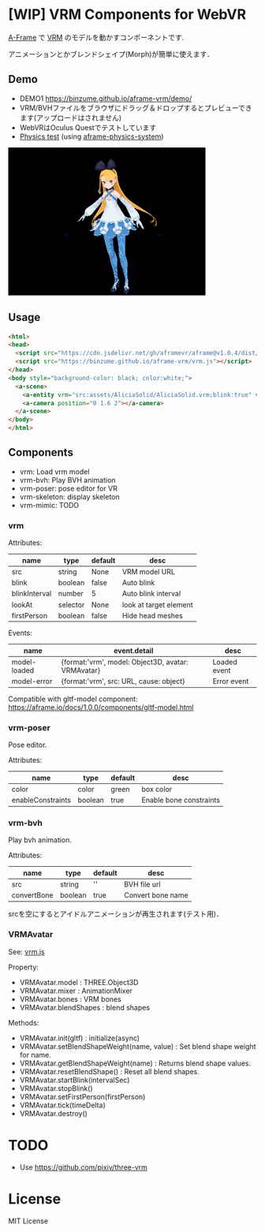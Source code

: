 # [WIP] VRM Components for WebVR

[A-Frame](https://aframe.io/) で [VRM](https://vrm.dev/) のモデルを動かすコンポーネントです.

アニメーションとかブレンドシェイプ(Morph)が簡単に使えます．

## Demo

- DEMO1 https://binzume.github.io/aframe-vrm/demo/
- VRM/BVHファイルをブラウザにドラッグ＆ドロップするとプレビューできます(アップロードはされません)
- WebVRはOculus Questでテストしています
- [Physics test](https://binzume.github.io/aframe-vrm/demo/physics.html) (using [aframe-physics-system](https://github.com/n5ro/aframe-physics-system))

![AliciaSolid](./demo/alicia1.gif)

## Usage

```html
<html>
<head>
  <script src="https://cdn.jsdelivr.net/gh/aframevr/aframe@v1.0.4/dist/aframe-master.min.js"></script>
  <script src="https://binzume.github.io/aframe-vrm/vrm.js"></script>
</head>
<body style="background-color: black; color:white;">
  <a-scene>
    <a-entity vrm="src:assets/AliciaSolid/AliciaSolid.vrm;blink:true" vrm-bvh="" rotation="0 180 0"></a-entity>
    <a-camera position="0 1.6 2"></a-camera>
  </a-scene>
</body>
</html>
```

## Components

- vrm: Load vrm model
- vrm-bvh: Play BVH animation
- vrm-poser: pose editor for VR
- vrm-skeleton: display skeleton
- vrm-mimic: TODO

### vrm

Attributes:

| name          | type     | default | desc |
| ------------- | -------- | ------- | ---- |
| src           | string   | None    | VRM model URL |
| blink         | boolean  | false   | Auto blink |
| blinkInterval | number   | 5       | Auto blink interval |
| lookAt        | selector | None    | look at target element |
| firstPerson   | boolean  | false   | Hide head meshes |

Events:

| name         | event.detail | desc |
| ------------ | ------------ | ---- |
| model-loaded | {format:'vrm', model: Object3D, avatar: VRMAvatar} | Loaded event |
| model-error  | {format:'vrm', src: URL, cause: object} | Error event |

Compatible with gltf-model component: https://aframe.io/docs/1.0.0/components/gltf-model.html

### vrm-poser

Pose editor.

Attributes:

| name              | type    | default | desc        |
| ----------------- | ------- | ------- | ----------- |
| color             | color   | green   | box color   |
| enableConstraints | boolean | true    | Enable bone constraints |

### vrm-bvh

Play bvh animation.

Attributes:

| name        | type     | default | desc |
| ----------- | -------- | ------- | ---- |
| src         | string   | ''      | BVH file url |
| convertBone | boolean  | true    | Convert bone name |

srcを空にするとアイドルアニメーションが再生されます(テスト用)．

### VRMAvatar

See: [vrm.js](vrm.js)

Property:

- VRMAvatar.model : THREE.Object3D
- VRMAvatar.mixer : AnimationMixer
- VRMAvatar.bones : VRM bones
- VRMAvatar.blendShapes : blend shapes

Methods:

- VRMAvatar.init(gltf) : initialize(async)
- VRMAvatar.setBlendShapeWeight(name, value) : Set blend shape weight for name.
- VRMAvatar.getBlendShapeWeight(name) : Returns blend shape values.
- VRMAvatar.resetBlendShape() : Reset all blend shapes.
- VRMAvatar.startBlink(intervalSec)
- VRMAvatar.stopBlink()
- VRMAvatar.setFirstPerson(firstPerson)
- VRMAvatar.tick(timeDelta)
- VRMAvatar.destroy()

# TODO

- Use https://github.com/pixiv/three-vrm

# License

MIT License
